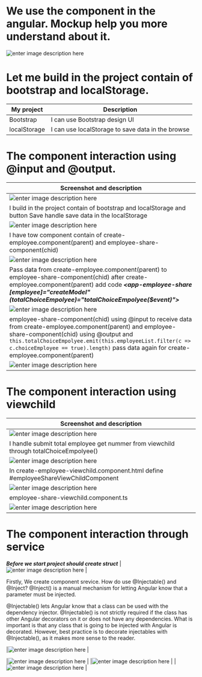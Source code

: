 
#  We use the component in the angular. Mockup help you more understand about it.
![enter image description here](https://github.com/thanhlong2803/update-image/blob/main/image4/codeinteractioncomponents.png)
# Let me build in the project contain of bootstrap and localStorage. 
| My project| Description|
|--|--|
|  Bootstrap |  I can use Bootstrap design UI  |
|  localStorage |  I can use localStorage to save data in the browse  |
# The component interaction using @input and @output. 
|  Screenshot and description |
|--|
| ![enter image description here](https://github.com/thanhlong2803/update-image/blob/main/image4/createemployee.png) | 
|I build in the project contain of bootstrap and localStorage and button Save handle save data in the localStorage |
|![enter image description here](https://github.com/thanhlong2803/update-image/blob/main/image4/foldercode.png) |
| I have tow component contain of create-employee.component(parent) and employee-share-component(chid) |
|![enter image description here](https://github.com/thanhlong2803/update-image/blob/main/image4/addcomponentchild.png) |
| Pass data from create-employee.component(parent) to employee-share-component(chid) after  create-employee.component(parent) add code ***<app-employee-share [employee]="createModel" (totalChoiceEmpolyee)="totalChoiceEmpolyee($event)">***|
|![enter image description here](https://github.com/thanhlong2803/update-image/blob/main/image4/ngOnchanges.png)|
|employee-share-component(chid) using @input to receive data from create-employee.component(parent) and employee-share-component(chid) using @output and  `this.totalChoiceEmpolyee.emit(this.employeeList.filter(c => c.choiceEmployee == true).length)` pass data again for  create-employee.component(parent) |
|![enter image description here](https://github.com/thanhlong2803/update-image/blob/main/image4/createcomponet.png)|
# The component interaction using viewchild
|  Screenshot and description |
|--|
|![enter image description here](https://github.com/thanhlong2803/update-image/blob/main/image4/viewchild.png) | 
|I handle submit total employee get nummer from viewchild through totalChoiceEmpolyee() |
|![enter image description here](https://github.com/thanhlong2803/update-image/blob/main/image4/viewchild1.png) | 
|In create-employee-viewchild.component.html define #employeeShareViewChildComponent|
|![enter image description here](https://github.com/thanhlong2803/update-image/blob/main/image4/viewchild3.png) |
|employee-share-viewchild.component.ts|
|![enter image description here](https://github.com/thanhlong2803/update-image/blob/main/image4/viewchild2.png) | 
# The component interaction through service
***Before we start project should create struct***
|![enter image description here](https://github.com/thanhlong2803/update-image/blob/main/image4/folderService.png) | 


Firstly, We create component srevice. 
How do use @Injectable() and @Inject?
@Inject() is a manual mechanism for letting Angular know that a parameter must be injected. 

@Injectable() lets Angular know that a class can be used with the dependency injector. @Injectable() is not strictly required if the class has other Angular decorators on it or does not have any dependencies. What is important is that any class that is going to be injected with Angular is decorated. However, best practice is to decorate injectables with @Injectable(), as it makes more sense to the reader.


|![enter image description here](https://github.com/thanhlong2803/update-image/blob/main/image4/componentServices.png) | 

|![enter image description here](https://github.com/thanhlong2803/update-image/blob/main/image4/prodiver.png) | 
|![enter image description here](https://github.com/thanhlong2803/update-image/blob/main/image4/createservices.png) | 
|![enter image description here](https://github.com/thanhlong2803/update-image/blob/main/image4/listenservices.png) | 

